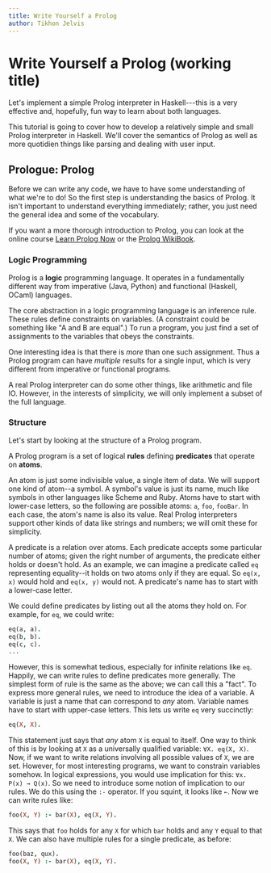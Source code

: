 ```yaml
---
title: Write Yourself a Prolog
author: Tikhon Jelvis
---
```


<div class="content">

# Write Yourself a Prolog (working title)

Let's implement a simple Prolog interpreter in Haskell---this is a very effective and, hopefully, fun way to learn about both languages.

This tutorial is going to cover how to develop a relatively simple and small Prolog interpreter in Haskell. We'll cover the semantics of Prolog as well as more quotidien things like parsing and dealing with user input.

</div>
<div class="content">

## Prologue: Prolog

Before we can write any code, we have to have some understanding of what we're to do! So the first step is understanding the basics of Prolog. It isn't important to understand everything immediately; rather, you just need the general idea and some of the vocabulary.

If you want a more thorough introduction to Prolog, you can look at
the online course [Learn Prolog Now](http://www.learnprolognow.org/) or the [Prolog WikiBook](http://en.wikibooks.org/wiki/Prolog).

### Logic Programming

Prolog is a **logic** programming language. It operates in a fundamentally different way from imperative (Java, Python) and functional (Haskell, OCaml) languages.

The core abstraction in a logic programming language is an inference rule. These rules define constraints on variables. (A constraint could be something like "A and B are equal".) To run a program, you just find a set of assignments to the variables that obeys the constraints.

One interesting idea is that there is *more* than one such assignment. Thus a Prolog program can have *multiple* results for a single input, which is very different from imperative or functional programs. 

A real Prolog interpreter can do some other things, like arithmetic and file IO. However, in the interests of simplicity, we will only implement a subset of the full language.

### Structure

Let's start by looking at the structure of a Prolog program.

A Prolog program is a set of logical **rules** defining **predicates** that operate on **atoms**.


An atom is just some indivisible value, a single item of data. We will support one kind of atom--a symbol. A symbol's value is just its name, much like symbols in other languages like Scheme and Ruby. Atoms have to start with lower-case letters, so the following are possible atoms: `a`, `foo`, `fooBar`. In each case, the atom's name is also its value. Real Prolog interpreters support other kinds of data like strings and  numbers; we will omit these for simplicity.

A predicate is a relation over atoms. Each predicate accepts some particular number of atoms; given the right number of arguments, the predicate either holds or doesn't hold. As an example, we can imagine a predicate called `eq` representing equality--it holds on two atoms only if they are equal. So `eq(x, x)` would hold and `eq(x, y)` would not. A predicate's name has to start with a lower-case letter.

We could define predicates by listing out all the atoms they hold on. For example, for `eq`, we could write:

```prolog
eq(a, a).
eq(b, b).
eq(c, c).
...
```
    
However, this is somewhat tedious, especially for infinite relations like `eq`. Happily, we can write rules to define predicates more generally. The simplest form of rule is the same as the above; we can call this a "fact". To express more general rules, we need to introduce the idea of a variable. A variable is just a name that can correspond to *any* atom. Variable names have to start with upper-case letters. This lets us write `eq` very succinctly:

```prolog
eq(X, X).
```
    
This statement just says that *any* atom `X` is equal to itself. One way to think of this is by looking at `X` as a universally qualified variable: `∀X. eq(X, X)`. Now, if we want to write relations involving all possible values of `X`, we are set. However, for most interesting programs, we want to constrain variables somehow. In logical expressions, you would use implication for this: `∀x. P(x) → Q(x)`. So we need to introduce some notion of implication to our rules. We do  this using the `:-` operator. If you squint, it looks like `←`. Now we can write rules like:

```prolog
foo(X, Y) :- bar(X), eq(X, Y).
```
    
This says that `foo` holds for any `X` for which `bar` holds and any `Y` equal to that `X`. We can also have multiple rules for a single predicate, as before:

```prolog
foo(baz, qux).
foo(X, Y) :- bar(X), eq(X, Y).
```
<!-- ## Types -->

<!-- So, a Prolog program is made up of three components: atoms, variables --> <!-- and predicates. These terms are then combined into rules. We can use --> <!-- this information to write our types. -->

<!-- Types are usually the best place to start a Haskell program. Designing --> <!-- the types helps codify what you expect your program to do. I find it --> <!-- helps clarify my own thinking and gives a rough sketch of the --> <!-- program's ultimate structure. -->

<!-- We start by defining a type for terms, which can be atoms, variables --> <!-- or predicates: -->

<!--     data Term = Atom String -->
<!--               | Var String -->
<!--               | Pred Predicate deriving (Show, Eq) -->

<!-- Here a predicate refers to a name with its arguments--the whole --> <!-- expression `eq(x, x).` rather than just `eq`. So a predicate is a name --> <!-- followed by some number of terms: -->

<!--     data Predicate = Predicate String [Term] deriving (Show, Eq) -->
    
<!-- Now we just need to define a type for rules. A rule has to start with --> <!-- some predicate (called the "goal") and can have an optional body of --> <!-- other predicates (after the `:-`). The type looks like this: -->

<!--     data Rule = Rule Predicate [Predicate] deriving (Show, Eq) -->
    
<!-- These types sketch out the general structure of Prolog programs. This --> <!-- will make designing the rest of the interpreter simpler. As we add --> <!-- functionality to the interpreter, we will need to revise these types; --> <!-- however, they offer a good starting point. -->

</div>